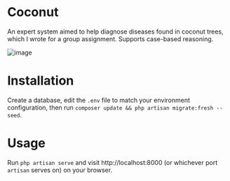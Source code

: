 # Coconut
An expert system aimed to help diagnose diseases found in coconut trees, which I wrote for a group assignment. Supports case-based reasoning.

![image](https://user-images.githubusercontent.com/47256917/224546034-1a22768e-c1f7-46f5-9cf4-d662617e8cc5.png)
# Installation
Create a database, edit the ```.env``` file to match your environment configuration, then run ```composer update && php artisan migrate:fresh --seed```.
# Usage
Run ```php artisan serve``` and visit http://localhost:8000 (or whichever port ```artisan``` serves on) on your browser.
